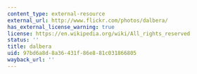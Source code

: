 ```yaml
---
content_type: external-resource
external_url: http://www.flickr.com/photos/dalbera/
has_external_license_warning: true
license: https://en.wikipedia.org/wiki/All_rights_reserved
status: ''
title: dalbera
uid: 97bd6a8d-8a36-431f-86e8-81c031866805
wayback_url: ''
---
```

